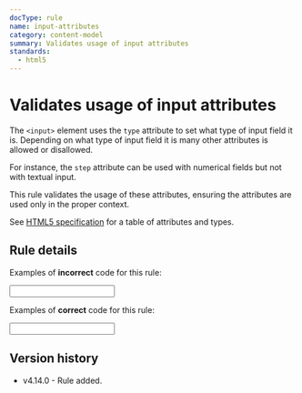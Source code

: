 ```yaml
---
docType: rule
name: input-attributes
category: content-model
summary: Validates usage of input attributes
standards:
  - html5
---
```


# Validates usage of input attributes

The `<input>` element uses the `type` attribute to set what type of input field it is.
Depending on what type of input field it is many other attributes is allowed or disallowed.

For instance, the `step` attribute can be used with numerical fields but not with textual input.

This rule validates the usage of these attributes, ensuring the attributes are used only in the proper context.

See [HTML5 specification][whatwg] for a table of attributes and types.

[whatwg]: https://html.spec.whatwg.org/multipage/input.html#concept-input-apply

## Rule details

Examples of **incorrect** code for this rule:

<validate name="incorrect" rules="input-attributes">
    <input type="text" step="5">
</validate>

Examples of **correct** code for this rule:

<validate name="correct" rules="input-attributes">
    <input type="number" step="5">
</validate>

## Version history

- v4.14.0 - Rule added.
